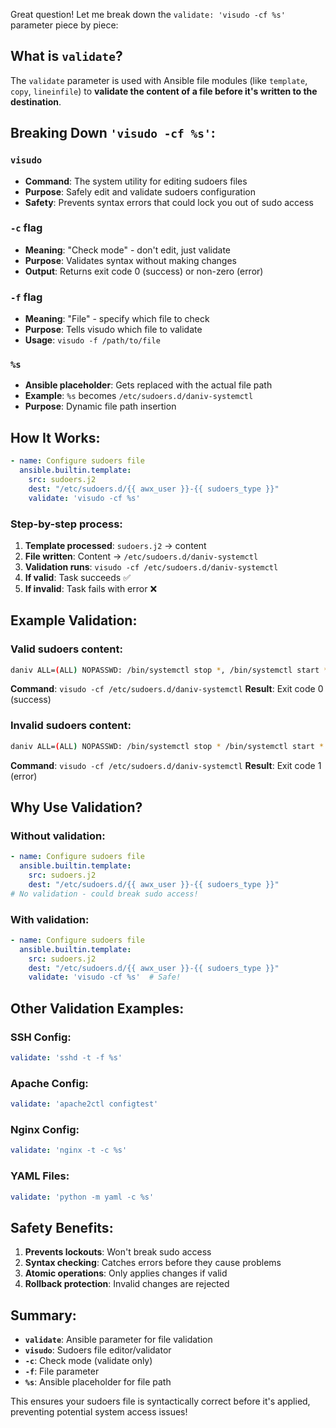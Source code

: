 Great question! Let me break down the `validate: 'visudo -cf %s'` parameter piece by piece:

## What is `validate`?

The `validate` parameter is used with Ansible file modules (like `template`, `copy`, `lineinfile`) to **validate the content of a file before it's written to the destination**.

## Breaking Down `'visudo -cf %s'`:

### **`visudo`**
- **Command**: The system utility for editing sudoers files
- **Purpose**: Safely edit and validate sudoers configuration
- **Safety**: Prevents syntax errors that could lock you out of sudo access

### **`-c` flag**
- **Meaning**: "Check mode" - don't edit, just validate
- **Purpose**: Validates syntax without making changes
- **Output**: Returns exit code 0 (success) or non-zero (error)

### **`-f` flag**
- **Meaning**: "File" - specify which file to check
- **Purpose**: Tells visudo which file to validate
- **Usage**: `visudo -f /path/to/file`

### **`%s`**
- **Ansible placeholder**: Gets replaced with the actual file path
- **Example**: `%s` becomes `/etc/sudoers.d/daniv-systemctl`
- **Purpose**: Dynamic file path insertion

## How It Works:

```yaml
- name: Configure sudoers file
  ansible.builtin.template:
    src: sudoers.j2
    dest: "/etc/sudoers.d/{{ awx_user }}-{{ sudoers_type }}"
    validate: 'visudo -cf %s'
```

### **Step-by-step process:**

1. **Template processed**: `sudoers.j2` → content
2. **File written**: Content → `/etc/sudoers.d/daniv-systemctl`
3. **Validation runs**: `visudo -cf /etc/sudoers.d/daniv-systemctl`
4. **If valid**: Task succeeds ✅
5. **If invalid**: Task fails with error ❌

## Example Validation:

### **Valid sudoers content:**
```bash
daniv ALL=(ALL) NOPASSWD: /bin/systemctl stop *, /bin/systemctl start *
```
**Command**: `visudo -cf /etc/sudoers.d/daniv-systemctl`
**Result**: Exit code 0 (success)

### **Invalid sudoers content:**
```bash
daniv ALL=(ALL) NOPASSWD: /bin/systemctl stop * /bin/systemctl start *  # Missing comma
```
**Command**: `visudo -cf /etc/sudoers.d/daniv-systemctl`
**Result**: Exit code 1 (error)

## Why Use Validation?

### **Without validation:**
```yaml
- name: Configure sudoers file
  ansible.builtin.template:
    src: sudoers.j2
    dest: "/etc/sudoers.d/{{ awx_user }}-{{ sudoers_type }}"
# No validation - could break sudo access!
```

### **With validation:**
```yaml
- name: Configure sudoers file
  ansible.builtin.template:
    src: sudoers.j2
    dest: "/etc/sudoers.d/{{ awx_user }}-{{ sudoers_type }}"
    validate: 'visudo -cf %s'  # Safe!
```

## Other Validation Examples:

### **SSH Config:**
```yaml
validate: 'sshd -t -f %s'
```

### **Apache Config:**
```yaml
validate: 'apache2ctl configtest'
```

### **Nginx Config:**
```yaml
validate: 'nginx -t -c %s'
```

### **YAML Files:**
```yaml
validate: 'python -m yaml -c %s'
```

## Safety Benefits:

1. **Prevents lockouts**: Won't break sudo access
2. **Syntax checking**: Catches errors before they cause problems
3. **Atomic operations**: Only applies changes if valid
4. **Rollback protection**: Invalid changes are rejected

## Summary:

- **`validate`**: Ansible parameter for file validation
- **`visudo`**: Sudoers file editor/validator
- **`-c`**: Check mode (validate only)
- **`-f`**: File parameter
- **`%s`**: Ansible placeholder for file path

This ensures your sudoers file is syntactically correct before it's applied, preventing potential system access issues!